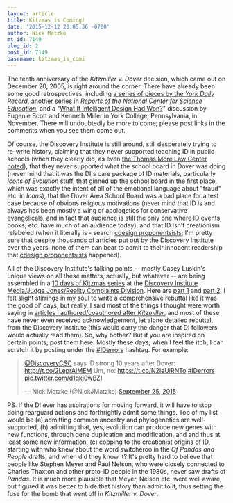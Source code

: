 ```yaml
---
layout: article
title: Kitzmas is Coming!
date: '2015-12-12 23:05:36 -0700'
author: Nick Matzke
mt_id: 7149
blog_id: 2
post_id: 7149
basename: kitzmas_is_comi
---
```

The tenth anniversary of the _Kitzmiller v. Dover_ decision, which came out on December 20, 2005, is right around the corner.  There have already been some good retrospectives, including [a series of pieces by the _York Daily Record_](http://www.ydr.com/search/kitzmiller/), [another series in _Reports of the National Center for Science Education_](http://reports.ncse.com/index.php/rncse/issue/current/showToc), and a "[What If Intelligent Design Had Won?](http://ncse.com/node/16673)" discussion by Eugenie Scott and Kenneth Miller in York College, Pennsylvania, in November. There will undoubtedly be more to come; please post links in the comments when you see them come out.

Of course, the Discovery Institute is still around, still desperately trying to re-write history, claiming that they never supported teaching ID in public schools (when they clearly did, as even [the Thomas More Law Center noted](http://ncse.com/news/2005/10/discovery-institute-thomas-more-law-center-squabble-aei-foru-00704)), that they never supported what the school board in Dover was doing (never mind that it was the DI's care package of ID materials, particularly _Icons of Evolution_ stuff, that ginned up the school board in the first place, which was exactly the intent of all of the emotional language about "fraud" etc. in _Icons_), that the Dover Area School Board was a bad place for a test case because of obvious religious motivations (never mind that ID is and always has been mostly a wing of apologetics for conservative evangelicals, and in fact that audience is still the only one where ID events, books, etc. have much of an audience today), and that ID isn't creationism relabeled (when it literally is - search [cdesign proponentsists](https://www.google.com/?gws_rd=ssl#q=%22cdesign+proponentsists%22); I'm pretty sure that despite thousands of articles put out by the Discovery Institute over the years, none of them can bear to admit to their innocent readership that [cdesign proponentsists](https://www.google.com/?gws_rd=ssl#q=%22cdesign+proponentsists%22) happened).

All of the Discovery Institute's talking points -- mostly Casey Luskin's unique views on all these matters, actually, but whatever -- are being assembled in a [10 days of Kitzmas series](http://www.evolutionnews.org/2015/12/ten_myths_about101571.html) at the [Discovery Institute Media/Judge Jones/Reality Complaints Division](http://www.evolutionnews.org/2015/12/ten_myths_about101571.html).  Here are [part 1](http://www.evolutionnews.org/2015/12/ten_myths_about101571.html) and [part 2](http://www.evolutionnews.org/2015/12/ten_myths_about_1101581.html). I felt slight stirrings in my soul to write a comprehensive rebuttal like it was the good ol' days, but really, I said most of the things I thought were worth saying in [articles I authored/coauthored after _Kitzmiller_](http://phylo.wdfiles.com/local--files/nicholas-j-matzke/2015-07-27_matzke_cv.html#pubs_education), and most of these have never even received acknowledgement, let alone detailed rebuttal, from the Discovery Institute (this would carry the danger that DI followers would actually read them). So, why bother?  But if you are inspired on certain points, post them here. Mostly these days, when I feel the itch, I can scratch it by posting under the [#IDerrors](https://twitter.com/search?q=%23IDerrors&amp;src=typd) hashtag. For example:


<blockquote class="twitter-tweet" lang="en"><p lang="en" dir="ltr"><a href="https://twitter.com/DiscoveryCSC">@DiscoveryCSC</a> says ID strong 10 years after Dover: <a href="http://t.co/2LeprAIMEM">http://t.co/2LeprAIMEM</a> Um, no: <a href="https://t.co/N2IeUiRNTo">https://t.co/N2IeUiRNTo</a> <a href="https://twitter.com/hashtag/IDerrors?src=hash">#IDerrors</a> <a href="http://t.co/d1qkj0wBZI">pic.twitter.com/d1qkj0wBZI</a></p>&mdash; Nick Matzke (@NickJMatzke) <a href="https://twitter.com/NickJMatzke/status/647376435854704640">September 25, 2015</a></blockquote>
<script async src="//platform.twitter.com/widgets.js" charset="utf-8"></script>

PS: If the DI ever has aspirations for moving forward, it will have to stop doing rearguard actions and forthrightly admit some things. Top of my list would be (a) admitting common ancestry and phylogenetics are well-supported, (b) admitting that, yes, evolution can produce new genes with new functions, through gene duplication and modification, and and thus at least some new information, (c) copping to the creationist origins of ID, starting with who knew about the word switcheroo in the _Of Pandas and People_ drafts, and when did they know it?  It's pretty hard to believe that people like Stephen Meyer and Paul Nelson, who were closely connected to Charles Thaxton and other proto-ID people in the 1980s, never saw drafts of _Pandas_. It is much more plausible that Meyer, Nelson etc. were well aware, but figured it was better to hide that history than admit to it, thus setting the fuse for the bomb that went off in _Kitzmiller v. Dover_.
